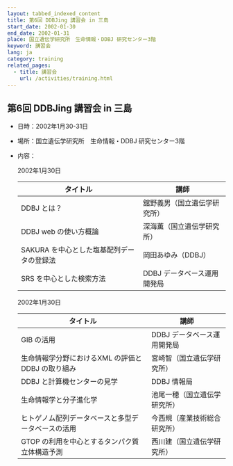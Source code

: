 ```yaml
---
layout: tabbed_indexed_content
title: 第6回 DDBJing 講習会 in 三島
start_date: 2002-01-30
end_date: 2002-01-31
place: 国立遺伝学研究所　生命情報・DDBJ 研究センター3階
keyword: 講習会
lang: ja
category: training
related_pages:
  - title: 講習会
    url: /activities/training.html
---
```


## 第6回 DDBJing 講習会 in 三島 <a name="6"></a>

-   日時：2002年1月30-31日

-   場所：国立遺伝学研究所　生命情報・DDBJ 研究センター3階

-   内容：

    2002年1月30日

    | タイトル | 講師 |
    |----|----|
    | DDBJ とは？ | 舘野義男（国立遺伝学研究所） |
    | DDBJ web の使い方概論 | 深海薫（国立遺伝学研究所） |
    | SAKURA を中心とした塩基配列データの登録法 | 岡田あゆみ（DDBJ） |
    | SRS を中心とした検索方法 | DDBJ データベース運用開発局 |

    2002年1月30日

    | タイトル | 講師 |
    |----|----|
    | GIB の活用 | DDBJ データベース運用開発局  |
    | 生命情報学分野におけるXML の評価とDDBJ の取り組み  | 宮崎智（国立遺伝学研究所） |
    | DDBJ と計算機センターの見学 | DDBJ 情報局 |
    | 生命情報学と分子進化学 | 池尾一穂（国立遺伝学研究所） |
    | ヒトゲノム配列データベースと多型データベースの活用 | 今西規（産業技術総合研究所） |
    | GTOP の利用を中心とするタンパク質立体構造予測      | 西川建（国立遺伝学研究所） |